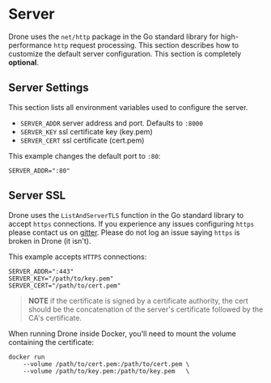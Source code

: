 # Server

Drone uses the `net/http` package in the Go standard library for high-performance `http` request processing. This section describes how to customize the default server configuration. This section is completely **optional**.

## Server Settings

This section lists all environment variables used to configure the server.

* `SERVER_ADDR` server address and port. Defaults to `:8000`
* `SERVER_KEY` ssl certificate key (key.pem)
* `SERVER_CERT` ssl certificate (cert.pem)

This example changes the default port to `:80`:

```
SERVER_ADDR=":80"
```

## Server SSL

Drone uses the `ListAndServerTLS` function in the Go standard library to accept `https` connections. If you experience any issues configuring `https` please contact us on [gitter](https://gitter.im/drone/drone). Please do not log an issue saying `https` is broken in Drone (it isn't).

This example accepts `HTTPS` connections:

```
SERVER_ADDR=":443"
SERVER_KEY="/path/to/key.pem"
SERVER_CERT="/path/to/cert.pem"
```

> **NOTE** if the certificate is signed by a certificate authority, the cert should be the concatenation of the server's certificate followed by the CA's certificate.

When running Drone inside Docker, you'll need to mount the volume containing the certificate:

```
docker run
    --volume /path/to/cert.pem:/path/to/cert.pem \
    --volume /path/to/key.pem:/path/to/key.pem   \
```
